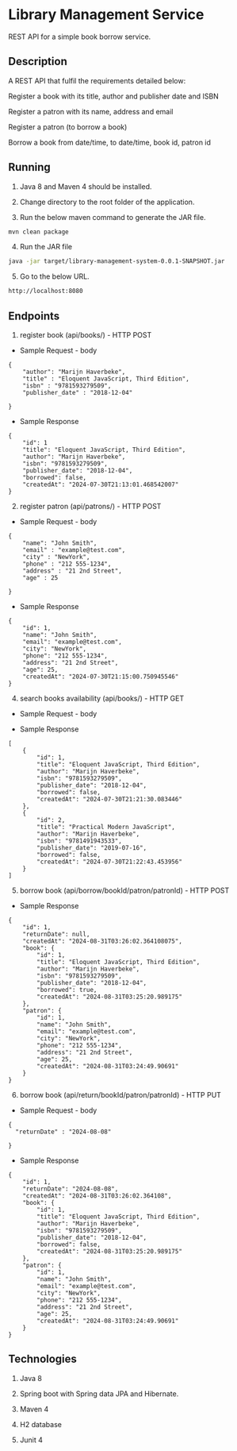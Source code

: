 # Library Management Service

REST API for a simple book borrow service.

## Description

A REST API that fulfil the requirements detailed below:

Register a book with its title, author and publisher date and ISBN

Register a patron with its name, address and email

Register a patron (to borrow a book)

Borrow a book from date/time, to date/time, book id, patron id

## Running

1. Java 8 and Maven 4 should be installed.

2. Change directory to the root folder of the application.

3. Run the below maven command to generate the JAR file.

```bash
mvn clean package
```

4. Run the JAR file

```bash
java -jar target/library-management-system-0.0.1-SNAPSHOT.jar
```

5. Go to the below URL.

```bash
http://localhost:8080
```

## Endpoints

1. register book (api/books/) - HTTP POST

- Sample Request - body

```
{
    "author": "Marijn Haverbeke",
    "title" : "Eloquent JavaScript, Third Edition",
    "isbn" : "9781593279509",
    "publisher_date" : "2018-12-04"

}
```

- Sample Response

```
{
    "id": 1
    "title": "Eloquent JavaScript, Third Edition",
    "author": "Marijn Haverbeke",
    "isbn": "9781593279509",
    "publisher_date": "2018-12-04",
    "borrowed": false,
    "createdAt": "2024-07-30T21:13:01.468542007"
}
```

2. register patron (api/patrons/) - HTTP POST

- Sample Request - body

```
{
    "name": "John Smith",
    "email" : "example@test.com",
    "city" : "NewYork",
    "phone" : "212 555-1234",
    "address" : "21 2nd Street",
    "age" : 25

}
```

- Sample Response

```
{
    "id": 1,
    "name": "John Smith",
    "email": "example@test.com",
    "city": "NewYork",
    "phone": "212 555-1234",
    "address": "21 2nd Street",
    "age": 25,
    "createdAt": "2024-07-30T21:15:00.750945546"
}
```

4. search books availability (api/books/) - HTTP GET

- Sample Request - body

- Sample Response

```
[
    {
        "id": 1,
        "title": "Eloquent JavaScript, Third Edition",
        "author": "Marijn Haverbeke",
        "isbn": "9781593279509",
        "publisher_date": "2018-12-04",
        "borrowed": false,
        "createdAt": "2024-07-30T21:21:30.083446"
    },
    {
        "id": 2,
        "title": "Practical Modern JavaScript",
        "author": "Marijn Haverbeke",
        "isbn": "9781491943533",
        "publisher_date": "2019-07-16",
        "borrowed": false,
        "createdAt": "2024-07-30T21:22:43.453956"
    }
]
```

5. borrow book (api/borrow/bookId/patron/patronId) - HTTP POST

- Sample Response

```
{
    "id": 1,
    "returnDate": null,
    "createdAt": "2024-08-31T03:26:02.364108075",
    "book": {
        "id": 1,
        "title": "Eloquent JavaScript, Third Edition",
        "author": "Marijn Haverbeke",
        "isbn": "9781593279509",
        "publisher_date": "2018-12-04",
        "borrowed": true,
        "createdAt": "2024-08-31T03:25:20.989175"
    },
    "patron": {
        "id": 1,
        "name": "John Smith",
        "email": "example@test.com",
        "city": "NewYork",
        "phone": "212 555-1234",
        "address": "21 2nd Street",
        "age": 25,
        "createdAt": "2024-08-31T03:24:49.90691"
    }
}
```

6. borrow book (api/return/bookId/patron/patronId) - HTTP PUT

- Sample Request - body

```
{
  "returnDate" : "2024-08-08"
 
}
```

- Sample Response

```
{
    "id": 1,
    "returnDate": "2024-08-08",
    "createdAt": "2024-08-31T03:26:02.364108",
    "book": {
        "id": 1,
        "title": "Eloquent JavaScript, Third Edition",
        "author": "Marijn Haverbeke",
        "isbn": "9781593279509",
        "publisher_date": "2018-12-04",
        "borrowed": false,
        "createdAt": "2024-08-31T03:25:20.989175"
    },
    "patron": {
        "id": 1,
        "name": "John Smith",
        "email": "example@test.com",
        "city": "NewYork",
        "phone": "212 555-1234",
        "address": "21 2nd Street",
        "age": 25,
        "createdAt": "2024-08-31T03:24:49.90691"
    }
}
```

## Technologies

1. Java 8

2. Spring boot with Spring data JPA and Hibernate.

3. Maven 4

4. H2 database

5. Junit 4

